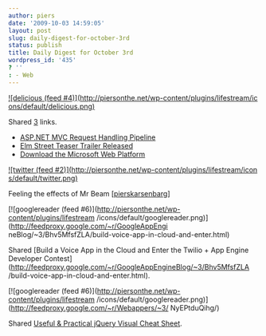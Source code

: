```yaml
---
author: piers
date: '2009-10-03 14:59:05'
layout: post
slug: daily-digest-for-october-3rd
status: publish
title: Daily Digest for October 3rd
wordpress_id: '435'
? ''
: - Web
---
```


[![delicious (feed #4)](http://piersonthe.net/wp-content/plugins/lifestream/ic
ons/default/delicious.png)](http://del.icio.us/piersk)

Shared [3](void(0);) links.

  * [ASP.NET MVC Request Handling Pipeline](http://www.red-gate.com/products/ants_performance_profiler/be_ahead_of_the_game_poster1.htm)
  * [Elm Street Teaser Trailer Released](http://www.empireonline.com/news/story.asp?NID=25925&WT.dcsvid=SilverpopMailing&WT.mc_id=100209%20newsletter%20(1))
  * [Download the Microsoft Web Platform](http://www.microsoft.com/web/downloads/platform.aspx)

[![twitter (feed #2)](http://piersonthe.net/wp-content/plugins/lifestream/icon
s/default/twitter.png)](http://twitter.com/pierskarsenbarg/statuses/4562726456
)

Feeling the effects of Mr Beam
[[pierskarsenbarg](http://twitter.com/pierskarsenbarg/statuses/4562726456)]

[![googlereader (feed #6)](http://piersonthe.net/wp-content/plugins/lifestream
/icons/default/googlereader.png)](http://feedproxy.google.com/~r/GoogleAppEngi
neBlog/~3/Bhv5MfsfZLA/build-voice-app-in-cloud-and-enter.html)

Shared [Build a Voice App in the Cloud and Enter the Twilio + App Engine
Developer
Contest](http://feedproxy.google.com/~r/GoogleAppEngineBlog/~3/Bhv5MfsfZLA
/build-voice-app-in-cloud-and-enter.html).

[![googlereader (feed #6)](http://piersonthe.net/wp-content/plugins/lifestream
/icons/default/googlereader.png)](http://feedproxy.google.com/~r/Webappers/~3/
NyEPtduQihg/)

Shared [Useful & Practical jQuery Visual Cheat
Sheet](http://feedproxy.google.com/~r/Webappers/~3/NyEPtduQihg/).

